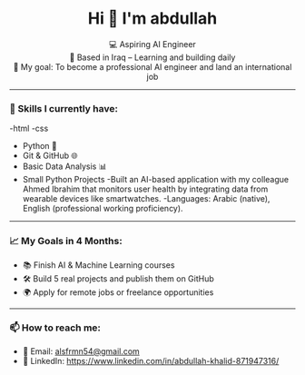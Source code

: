 <h1 align="center">Hi 👋 I'm abdullah </h1>

<p align="center">
💻 Aspiring AI Engineer <br>
📍 Based in Iraq – Learning and building daily <br>
🎯 My goal: To become a professional AI engineer and land an international job
</p>

---

### 💼 Skills I currently have:
-html
-css
- Python 🐍
- Git & GitHub 🌐
- Basic Data Analysis 📊
- Small Python Projects
  -Built an AI-based application with my colleague Ahmed Ibrahim that monitors user health by integrating data from wearable devices like smartwatches.
  -Languages: Arabic (native), English (professional working proficiency).
---

### 📈 My Goals in 4 Months:
- 📚 Finish AI & Machine Learning courses
- 🛠️ Build 5 real projects and publish them on GitHub
- 🌍 Apply for remote jobs or freelance opportunities

---

### 📫 How to reach me:
- 📧 Email: alsfrmn54@gmail.com
- 💼 LinkedIn: https://www.linkedin.com/in/abdullah-khalid-871947316/

